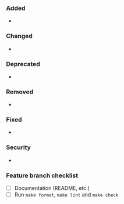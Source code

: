 ### Added

-

### Changed

-

### Deprecated

-

### Removed

-

### Fixed

-

### Security

-

### Feature branch checklist

- [ ] Documentation (README, etc.)
- [ ] Run `make format`, `make lint` and `make check`

